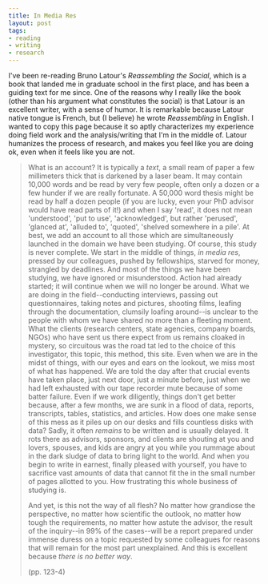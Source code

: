 ```yaml
---
title: In Media Res
layout: post
tags:
- reading
- writing
- research
---
```



I've been re-reading Bruno Latour's *Reassembling the Social*, which is a book
that landed me in graduate school in the first place, and has been a guiding
text for me since. One of the reasons why I really like the book (other than his
argument what constitutes the social) is that Latour is an excellent writer,
with a sense of humor. It is remarkable because Latour native tongue is French,
but (I believe) he wrote *Reassembling* in English. I wanted to copy this page
because it so aptly characterizes my experience doing field work and the
analysis/writing that I'm in the middle of. Latour humanizes the process of
research, and makes you feel like you are doing ok, even when it feels like you
are not.

> What is an account? It is typically a *text*, a small ream of paper a few
> millimeters thick that is darkened by a laser beam. It may contain 10,000
> words and be read by very few people, often only a dozen or a few hunder if we
> are really fortunate. A 50,000 word thesis might be read by half a dozen
> people (if you are lucky, even your PhD advisor would have read parts of it!)
> and when I say 'read', it does not mean 'understood', 'put to use',
> 'acknowledged', but rather 'perused', 'glanced at', 'alluded to', 'quoted',
> 'shelved somewhere in a pile'. At best, we add an account to all those which
> are simultaneously launched in the domain we have been studying. Of course,
> this study is never complete. We start in the middle of things, *in media
> res*, pressed by our colleagues, pushed by fellowships, starved for money,
> strangled by deadlines. And most of the things we have been studying, we have
> ignored or misunderstood. Action had already started; it will continue when we
> will no longer be around. What we are doing in the field--conducting
> interviews, passing out questionnaires, taking notes and pictures, shooting
> films, leafing through the documentation, clumsily loafing around--is unclear
> to the people with whom we have shared no more than a fleeting moment. What
> the clients (research centers, state agencies, company boards, NGOs) who have
> sent us there expect from us remains cloaked in mystery, so circuitous was the
> road tat led to the choice of this investigator, this topic, this method, this
> site. Even when we are in the midst of things, with our eyes and ears on the
> lookout, we miss most of what has happened. We are told the day after that
> crucial events have taken place, just next door, just a minute before, just
> when we had left exhausted with our tape recorder mute because of some batter
> failure. Even if we work diligently, things don't get better because, after a
> few months, we are sunk in a flood of data, reports, transcripts, tables,
> statistics, and articles. How does one make sense of this mess as it piles up
> on our desks and fills countless disks with data? Sadly, it often *remains* to
> be written and is usually delayed. It rots there as advisors, sponsors, and
> clients are shouting at you and lovers, spouses, and kids are angry at you
> while you rummage about in the dark sludge of data to bring light to the
> world. And when you begin to write in earnest, finally pleased with yourself,
> you have to sacrifice vast amounts of data that cannot fit the in the small
> number of pages allotted to you. How frustrating this whole business of
> studying is.
>
> And yet, is this not the way of all flesh? No matter how grandiose the
> perspective, no matter how scientific the outlook, no matter how tough the
> requirements, no matter how astute the advisor, the result of the inquiry--in
> 99% of the cases--will be a report prepared under immense duress on a topic
> requested by some colleagues for reasons that will remain for the most part
> unexplained. And this is excellent because *there is no better way*.
>
> (pp. 123-4)
